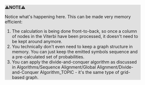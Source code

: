 <div style="margin:2em; background-color: #e0e0e0;">

<strong>⚠️NOTE️️️⚠️</strong>

Notice what's happening here. This can be made very memory efficient:

 1. The calculation is being done front-to-back, so once a column of nodes in the Viterbi have been processed, it doesn't need to be kept around anymore.
 2. You technically don't even need to keep a graph structure in memory. You can just keep the emitted symbols sequence and a pre-calculated set of probabilities.
 3. You can apply the divide-and-conquer algorithm as discussed in Algorithms/Sequence Alignment/Global Alignment/Divide-and-Conquer Algorithm_TOPIC - it's the same type of grid-based graph.
</div>

